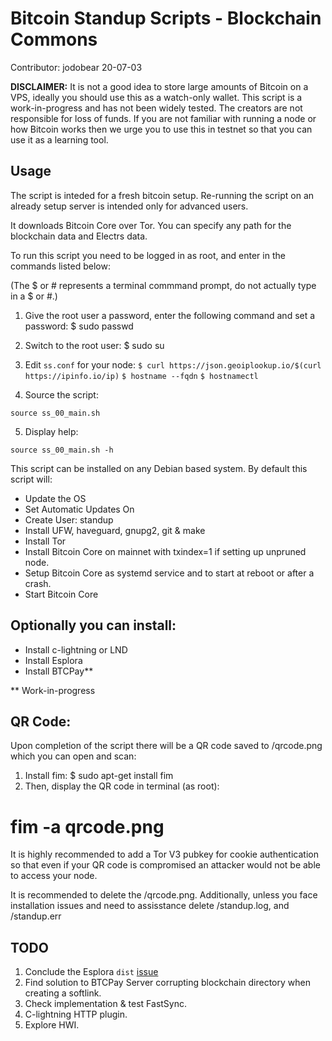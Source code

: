 # Bitcoin Standup Scripts - Blockchain Commons

Contributor: jodobear 20-07-03

**DISCLAIMER:** It is not a good idea to store large amounts of Bitcoin on a VPS, ideally you should use this as a watch-only wallet. This script is a work-in-progress and has not been widely tested. The creators are not responsible for loss of funds. If you are not familiar with running a node or how Bitcoin works then we urge you to use this in testnet so that you can use it as a learning tool.


## Usage

The script is inteded for a fresh bitcoin setup. Re-running the script on an already setup server is intended only for advanced users.

It downloads Bitcoin Core over Tor. You can specify any path for the blockchain data and Electrs data.

To run this script you need to be logged in as root, and enter in the commands listed below:

(The $ or # represents a terminal commmand prompt, do not actually type in a $ or #.)

1. Give the root user a password, enter the following command and set a password:
$ sudo passwd

2. Switch to the root user:
$ sudo su

3. Edit `ss.conf` for your node:
`$ curl https://json.geoiplookup.io/$(curl https://ipinfo.io/ip)`
`$ hostname --fqdn`
`$ hostnamectl`
4. Source the script:

`source ss_00_main.sh`

5. Display help:

`source ss_00_main.sh -h`

This script can be installed on any Debian based system. By default this script will:

- Update the OS
- Set Automatic Updates On
- Create User: standup
- Install UFW, haveguard, gnupg2, git & make
- Install Tor
- Install Bitcoin Core on mainnet with txindex=1 if setting up unpruned node.
- Setup Bitcoin Core as systemd service and to start at reboot or after a crash.
- Start Bitcoin Core

Optionally you can install:
---------------------------
- Install c-lightning or LND
- Install Esplora
- Install BTCPay**

** Work-in-progress

QR Code:
--------
Upon completion of the script there will be a QR code saved to /qrcode.png which you can open and scan:

1. Install fim:
$ sudo apt-get install fim
2. Then, display the QR code in terminal (as root):
# fim -a qrcode.png

It is highly recommended to add a Tor V3 pubkey for cookie authentication so that even if your QR code is compromised an attacker would not be able to access your node.

It is recommended to delete the /qrcode.png.
Additionally, unless you face installation issues and need to assisstance delete /standup.log, and /standup.err


## TODO

1. Conclude the Esplora `dist` [issue](https://github.com/Blockstream/esplora/issues/156)
2. Find solution to BTCPay Server corrupting blockchain directory when creating a softlink.
3. Check implementation & test FastSync.
4. C-lightning HTTP plugin.
5. Explore HWI.
